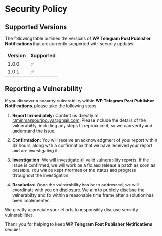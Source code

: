 # Security Policy

## Supported Versions

The following table outlines the versions of **WP Telegram Post Publisher Notifications** that are currently supported with security updates:

| Version | Supported          |
| ------- | ------------------ |
| 1.0.0   | :white_check_mark: |
| 1.0.1   | :white_check_mark: |


## Reporting a Vulnerability

If you discover a security vulnerability within **WP Telegram Post Publisher Notifications**, please take the following steps:

1. **Report Immediately:** Contact us directly at raminmansouripouya@gmail.com. Please include the details of the vulnerability, including any steps to reproduce it, so we can verify and understand the issue.

2. **Confirmation:** You will receive an acknowledgment of your report within 48 hours, along with a confirmation that we have received your report and are investigating it.

3. **Investigation:** We will investigate all valid vulnerability reports. If the issue is confirmed, we will work on a fix and release a patch as soon as possible. You will be kept informed of the status and progress throughout the investigation.

4. **Resolution:** Once the vulnerability has been addressed, we will coordinate with you on disclosure. We aim to publicly disclose the vulnerability and fix within a reasonable time frame after a solution has been implemented.

We greatly appreciate your efforts to responsibly disclose security vulnerabilities.

Thank you for helping to keep **WP Telegram Post Publisher Notifications** secure!

